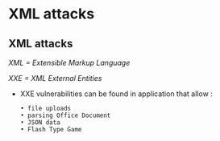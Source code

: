 # XML attacks

## XML attacks

​​_XML = Extensible Markup Language_ 

_XXE = XML External Entities_

* XXE vulnerabilities can be found in application that allow :

  ```text
  • file uploads
  • parsing Office Document
  • JSON data
  • Flash Type Game
  ```


